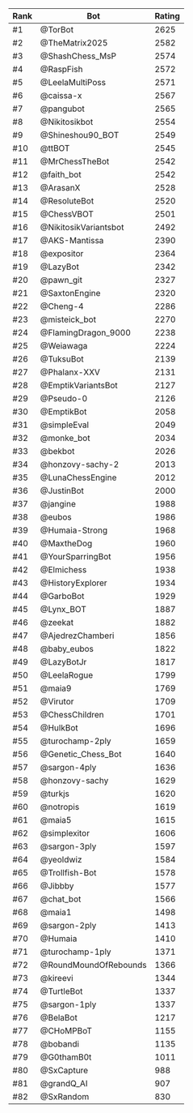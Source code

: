 Rank|Bot|Rating
---|---|---
#1|@TorBot|2625
#2|@TheMatrix2025|2582
#3|@ShashChess_MsP|2574
#4|@RaspFish|2572
#5|@LeelaMultiPoss|2571
#6|@caissa-x|2567
#7|@pangubot|2565
#8|@Nikitosikbot|2554
#9|@Shineshou90_BOT|2549
#10|@ttBOT|2545
#11|@MrChessTheBot|2542
#12|@faith_bot|2542
#13|@ArasanX|2528
#14|@ResoluteBot|2520
#15|@ChessVBOT|2501
#16|@NikitosikVariantsbot|2492
#17|@AKS-Mantissa|2390
#18|@expositor|2364
#19|@LazyBot|2342
#20|@pawn_git|2327
#21|@SaxtonEngine|2320
#22|@Cheng-4|2286
#23|@misteick_bot|2270
#24|@FlamingDragon_9000|2238
#25|@Weiawaga|2224
#26|@TuksuBot|2139
#27|@Phalanx-XXV|2131
#28|@EmptikVariantsBot|2127
#29|@Pseudo-0|2126
#30|@EmptikBot|2058
#31|@simpleEval|2049
#32|@monke_bot|2034
#33|@bekbot|2026
#34|@honzovy-sachy-2|2013
#35|@LunaChessEngine|2012
#36|@JustinBot|2000
#37|@jangine|1988
#38|@eubos|1986
#39|@Humaia-Strong|1968
#40|@MaxtheDog|1960
#41|@YourSparringBot|1956
#42|@Elmichess|1938
#43|@HistoryExplorer|1934
#44|@GarboBot|1929
#45|@Lynx_BOT|1887
#46|@zeekat|1882
#47|@AjedrezChamberi|1856
#48|@baby_eubos|1822
#49|@LazyBotJr|1817
#50|@LeelaRogue|1799
#51|@maia9|1769
#52|@Virutor|1709
#53|@ChessChildren|1701
#54|@HulkBot|1696
#55|@turochamp-2ply|1659
#56|@Genetic_Chess_Bot|1640
#57|@sargon-4ply|1636
#58|@honzovy-sachy|1629
#59|@turkjs|1620
#60|@notropis|1619
#61|@maia5|1615
#62|@simplexitor|1606
#63|@sargon-3ply|1597
#64|@yeoldwiz|1584
#65|@Trollfish-Bot|1578
#66|@Jibbby|1577
#67|@chat_bot|1566
#68|@maia1|1498
#69|@sargon-2ply|1413
#70|@Humaia|1410
#71|@turochamp-1ply|1371
#72|@RoundMoundOfRebounds|1366
#73|@kireevi|1344
#74|@TurtleBot|1337
#75|@sargon-1ply|1337
#76|@BelaBot|1217
#77|@CHoMPBoT|1155
#78|@bobandi|1135
#79|@G0thamB0t|1011
#80|@SxCapture|988
#81|@grandQ_AI|907
#82|@SxRandom|830
